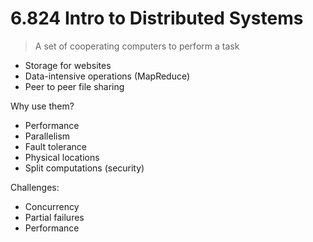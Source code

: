 # 6.824 Intro to Distributed Systems

> A set of cooperating computers to perform a task

- Storage for websites
- Data-intensive operations (MapReduce)
- Peer to peer file sharing

Why use them?

- Performance
- Parallelism
- Fault tolerance
- Physical locations
- Split computations (security)

Challenges:

- Concurrency
- Partial failures
- Performance

 